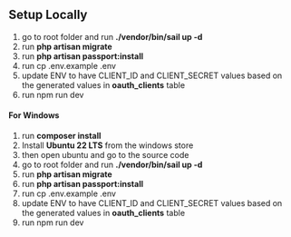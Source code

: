 ## Setup Locally

1. go to root folder and run **./vendor/bin/sail up -d**
2. run **php artisan migrate**
3. run **php artisan passport:install**
4. run cp .env.example .env
5. update ENV to have CLIENT_ID and CLIENT_SECRET values based on the generated values in **oauth_clients** table
6. run npm run dev

#### For Windows
1. run **composer install**
2. Install **Ubuntu 22 LTS** from the windows store
3. then open ubuntu and go to the source code
4. go to root folder and run **./vendor/bin/sail up -d**
5. run **php artisan migrate**
6. run **php artisan passport:install**
7. run cp .env.example .env
8. update ENV to have CLIENT_ID and CLIENT_SECRET values based on the generated values in **oauth_clients** table
9. run npm run dev
